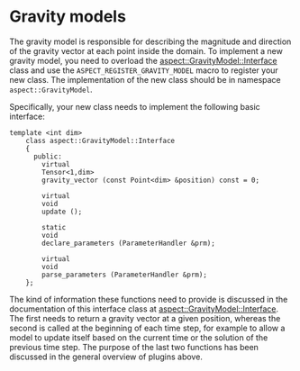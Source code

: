 # Gravity models

The gravity model is responsible for describing the magnitude and direction of
the gravity vector at each point inside the domain. To implement a new gravity
model, you need to overload the [aspect::GravityModel::Interface](https://aspect.geodynamics.org/doc/doxygen/namespaceaspect_1_1GravityModel.html)
class and use the `ASPECT_REGISTER_GRAVITY_MODEL` macro to register your new class.
The implementation of the new class should be in namespace
`aspect::GravityModel`.

Specifically, your new class needs to implement the following basic interface:

```{code-block} c++
template <int dim>
    class aspect::GravityModel::Interface
    {
      public:
        virtual
        Tensor<1,dim>
        gravity_vector (const Point<dim> &position) const = 0;

        virtual
        void
        update ();

        static
        void
        declare_parameters (ParameterHandler &prm);

        virtual
        void
        parse_parameters (ParameterHandler &prm);
    };
```

The kind of information these functions need to provide is discussed in the
documentation of this interface class at
[aspect::GravityModel::Interface](https://aspect.geodynamics.org/doc/doxygen/namespaceaspect_1_1GravityModel.html).
The first needs to return a gravity
vector at a given position, whereas the second is called at the beginning of
each time step, for example to allow a model to update itself based on the
current time or the solution of the previous time step. The purpose of the
last two functions has been discussed in the general overview of plugins
above.
